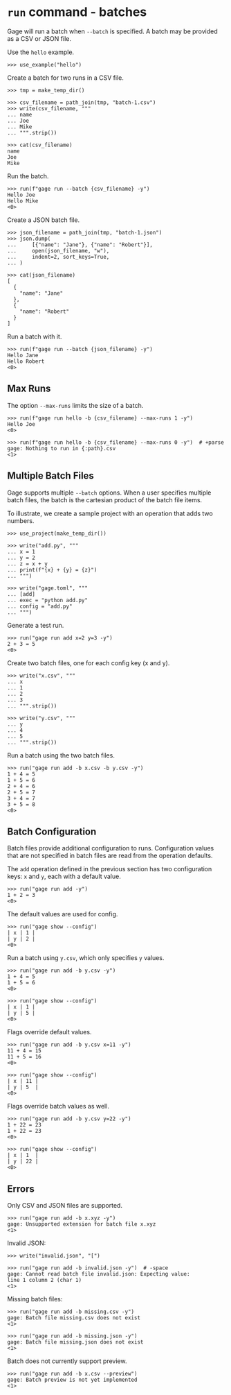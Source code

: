 # `run` command - batches

Gage will run a batch when `--batch` is specified. A batch may be
provided as a CSV or JSON file.

Use the `hello` example.

    >>> use_example("hello")

Create a batch for two runs in a CSV file.

    >>> tmp = make_temp_dir()

    >>> csv_filename = path_join(tmp, "batch-1.csv")
    >>> write(csv_filename, """
    ... name
    ... Joe
    ... Mike
    ... """.strip())

    >>> cat(csv_filename)
    name
    Joe
    Mike

Run the batch.

    >>> run(f"gage run --batch {csv_filename} -y")
    Hello Joe
    Hello Mike
    <0>

Create a JSON batch file.

    >>> json_filename = path_join(tmp, "batch-1.json")
    >>> json.dump(
    ...     [{"name": "Jane"}, {"name": "Robert"}],
    ...     open(json_filename, "w"),
    ...     indent=2, sort_keys=True,
    ... )

    >>> cat(json_filename)
    [
      {
        "name": "Jane"
      },
      {
        "name": "Robert"
      }
    ]

Run a batch with it.

    >>> run(f"gage run --batch {json_filename} -y")
    Hello Jane
    Hello Robert
    <0>

## Max Runs

The option `--max-runs` limits the size of a batch.

    >>> run(f"gage run hello -b {csv_filename} --max-runs 1 -y")
    Hello Joe
    <0>

    >>> run(f"gage run hello -b {csv_filename} --max-runs 0 -y")  # +parse
    gage: Nothing to run in {:path}.csv
    <1>

## Multiple Batch Files

Gage supports multiple `--batch` options. When a user specifies multiple
batch files, the batch is the cartesian product of the batch file items.

To illustrate, we create a sample project with an operation that adds
two numbers.

    >>> use_project(make_temp_dir())

    >>> write("add.py", """
    ... x = 1
    ... y = 2
    ... z = x + y
    ... print(f"{x} + {y} = {z}")
    ... """)

    >>> write("gage.toml", """
    ... [add]
    ... exec = "python add.py"
    ... config = "add.py"
    ... """)

Generate a test run.

    >>> run("gage run add x=2 y=3 -y")
    2 + 3 = 5
    <0>

Create two batch files, one for each config key (x and y).

    >>> write("x.csv", """
    ... x
    ... 1
    ... 2
    ... 3
    ... """.strip())

    >>> write("y.csv", """
    ... y
    ... 4
    ... 5
    ... """.strip())

Run a batch using the two batch files.

    >>> run("gage run add -b x.csv -b y.csv -y")
    1 + 4 = 5
    1 + 5 = 6
    2 + 4 = 6
    2 + 5 = 7
    3 + 4 = 7
    3 + 5 = 8
    <0>

## Batch Configuration

Batch files provide additional configuration to runs. Configuration
values that are not specified in batch files are read from the operation
defaults.

The `add` operation defined in the previous section has two
configuration keys: `x` and `y`, each with a default value.

    >>> run("gage run add -y")
    1 + 2 = 3
    <0>

The default values are used for config.

    >>> run("gage show --config")
    | x | 1 |
    | y | 2 |
    <0>

Run a batch using `y.csv`, which only specifies `y` values.

    >>> run("gage run add -b y.csv -y")
    1 + 4 = 5
    1 + 5 = 6
    <0>

    >>> run("gage show --config")
    | x | 1 |
    | y | 5 |
    <0>

Flags override default values.

    >>> run("gage run add -b y.csv x=11 -y")
    11 + 4 = 15
    11 + 5 = 16
    <0>

    >>> run("gage show --config")
    | x | 11 |
    | y | 5  |
    <0>

Flags override batch values as well.

    >>> run("gage run add -b y.csv y=22 -y")
    1 + 22 = 23
    1 + 22 = 23
    <0>

    >>> run("gage show --config")
    | x | 1  |
    | y | 22 |
    <0>

## Errors

Only CSV and JSON files are supported.

    >>> run("gage run add -b x.xyz -y")
    gage: Unsupported extension for batch file x.xyz
    <1>

Invalid JSON:

    >>> write("invalid.json", "[")

    >>> run("gage run add -b invalid.json -y")  # -space
    gage: Cannot read batch file invalid.json: Expecting value:
    line 1 column 2 (char 1)
    <1>

Missing batch files:

    >>> run("gage run add -b missing.csv -y")
    gage: Batch file missing.csv does not exist
    <1>

    >>> run("gage run add -b missing.json -y")
    gage: Batch file missing.json does not exist
    <1>

Batch does not currently support preview.

    >>> run("gage run add -b x.csv --preview")
    gage: Batch preview is not yet implemented
    <1>
